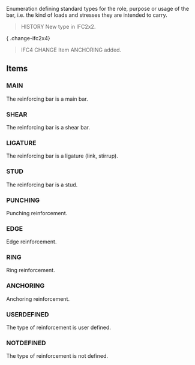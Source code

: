 Enumeration defining standard types for the role, purpose or usage of the bar, i.e. the kind of loads and stresses they are intended to carry.

<!-- end of short definition -->


> HISTORY New type in IFC2x2.

{ .change-ifc2x4}
> IFC4 CHANGE Item ANCHORING added.

## Items

### MAIN
The reinforcing bar is a main bar.

### SHEAR
The reinforcing bar is a shear bar.

### LIGATURE
The reinforcing bar is a ligature (link, stirrup).

### STUD
The reinforcing bar is a stud.

### PUNCHING
Punching reinforcement.

### EDGE
Edge reinforcement.

### RING
Ring reinforcement.

### ANCHORING
Anchoring reinforcement.

### USERDEFINED
The type of reinforcement is user defined.

### NOTDEFINED
The type of reinforcement is not defined.

